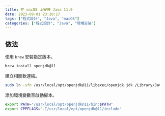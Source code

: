 ```yaml
---
title: 在 macOS 上安裝 Java 11.0
date: 2023-08-01 23:10:17
tags: ["程式設計", "Java", "macOS"]
categories: ["程式設計", "Java", "環境安裝"]
---
```


## 做法

使用 `brew` 安裝指定版本。

```bash
brew install openjdk@11
```

建立相關軟連結。

```bash
sudo ln -sfn /usr/local/opt/openjdk@11/libexec/openjdk.jdk /Library/Java/JavaVirtualMachines/openjdk-11.jdk
```

添加環境變數至啟動腳本。

```bash
export PATH="/usr/local/opt/openjdk@11/bin:$PATH"
export CPPFLAGS="-I/usr/local/opt/openjdk@11/include"
```

